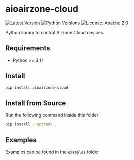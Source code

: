 # aioairzone-cloud
[![Latest Version][mdversion-button]][md-pypi]
[![Python Versions][pyversion-button]][md-pypi]
[![License: Apache 2.0][apache-button]](LICENSE)

[apache-button]: https://img.shields.io/badge/License-Apache%202.0-blue.svg
[md-pypi]: https://pypi.org/project/aioairzone-cloud
[mdversion-button]: https://img.shields.io/pypi/v/aioairzone-cloud.svg
[pyversion-button]: https://img.shields.io/pypi/pyversions/aioairzone-cloud.svg

Python library to control Airzone Cloud devices.

## Requirements
- Python >= 3.11

## Install
```bash
pip install aioairzone-cloud
```

## Install from Source
Run the following command inside this folder
```bash
pip install --upgrade .
```

## Examples
Examples can be found in the `examples` folder
